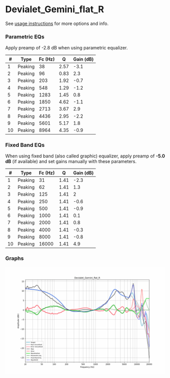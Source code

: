 # Devialet_Gemini_flat_R
See [usage instructions](https://github.com/jaakkopasanen/AutoEq#usage) for more options and info.

### Parametric EQs
Apply preamp of -2.8 dB when using parametric equalizer.

|   # | Type    |   Fc (Hz) |    Q |   Gain (dB) |
|-----|---------|-----------|------|-------------|
|   1 | Peaking |        38 | 2.57 |        -3.1 |
|   2 | Peaking |        96 | 0.83 |         2.3 |
|   3 | Peaking |       203 | 1.92 |        -0.7 |
|   4 | Peaking |       548 | 1.29 |        -1.2 |
|   5 | Peaking |      1283 | 1.45 |         0.8 |
|   6 | Peaking |      1850 | 4.62 |        -1.1 |
|   7 | Peaking |      2713 | 3.67 |         2.9 |
|   8 | Peaking |      4436 | 2.95 |        -2.2 |
|   9 | Peaking |      5601 | 5.17 |         1.8 |
|  10 | Peaking |      8964 | 4.35 |        -0.9 |

### Fixed Band EQs
When using fixed band (also called graphic) equalizer, apply preamp of **-5.0 dB** (if available) and set gains manually with these parameters.

|   # | Type    |   Fc (Hz) |    Q |   Gain (dB) |
|-----|---------|-----------|------|-------------|
|   1 | Peaking |        31 | 1.41 |        -2.3 |
|   2 | Peaking |        62 | 1.41 |         1.3 |
|   3 | Peaking |       125 | 1.41 |         2   |
|   4 | Peaking |       250 | 1.41 |        -0.6 |
|   5 | Peaking |       500 | 1.41 |        -0.9 |
|   6 | Peaking |      1000 | 1.41 |         0.1 |
|   7 | Peaking |      2000 | 1.41 |         0.8 |
|   8 | Peaking |      4000 | 1.41 |        -0.3 |
|   9 | Peaking |      8000 | 1.41 |        -0.8 |
|  10 | Peaking |     16000 | 1.41 |         4.9 |

### Graphs
![](./Devialet_Gemini_flat_R.png)
